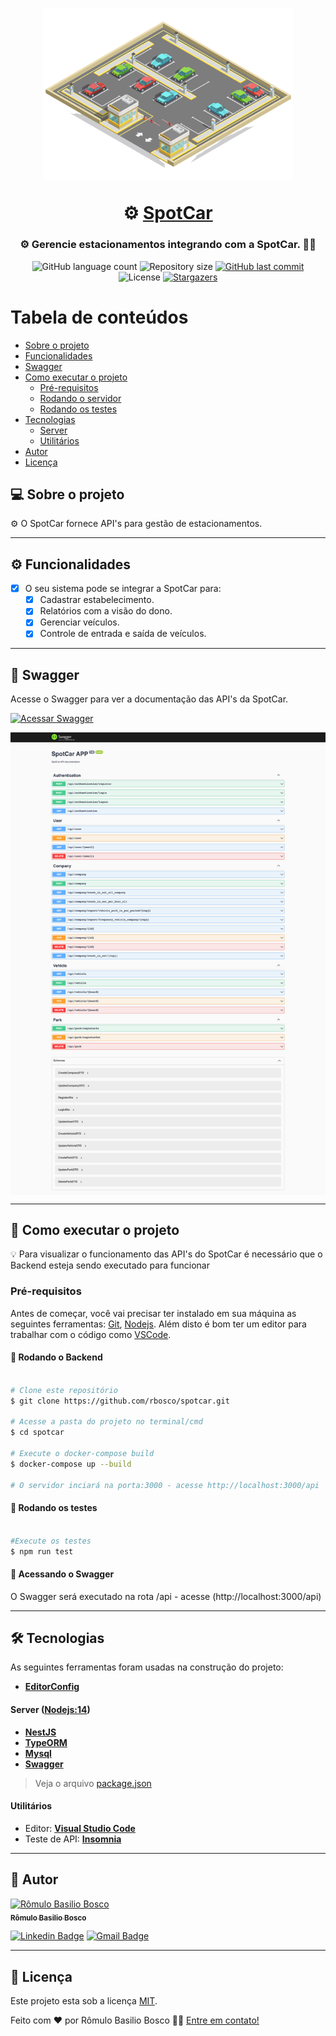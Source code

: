 <h1 align="center">
    <p align="center">
      <img alt="logo" src="./readme/spotcar.png" width="400px">
    </p>
    ⚙️ <a href="#" alt=""> SpotCar </a>
</h1>

<h3 align="center">
    ⚙️ Gerencie estacionamentos integrando com a SpotCar. 👨‍💼
</h3>

<p align="center">
  <img alt="GitHub language count" src="https://img.shields.io/github/languages/count/rbosco/spotcar?color=%2304D361">

  <img alt="Repository size" src="https://img.shields.io/github/repo-size/rbosco/spotcar">
  
  <a href="https://github.com/rbosco/spotcar/commits/master">
    <img alt="GitHub last commit" src="https://img.shields.io/github/last-commit/rbosco/spotcar">
  </a>
    
   <img alt="License" src="https://img.shields.io/badge/license-MIT-brightgreen">
   <a href="https://github.com/rbosco/spotcar/stargazers">
    <img alt="Stargazers" src="https://img.shields.io/github/stars/rbosco/spotcar?style=social">
  </a>
</p>

Tabela de conteúdos
=================

   * [Sobre o projeto](#sobre-o-projeto)
   * [Funcionalidades](#funcionalidades)
   * [Swagger](#swagger)
   * [Como executar o projeto](#como-executar-o-projeto)
     * [Pré-requisitos](#pre-requisitos)
     * [Rodando o servidor](#rodando-o-backend)
     * [Rodando os testes](#rodando-testes)
   * [Tecnologias](#tecnologias)
     * [Server](#tecnologias-server)
     * [Utilitários](#utilitarios)
   * [Autor](#autor)
   * [Licença](#licenca)



## 💻 Sobre o projeto <a name="sobre-o-projeto"></a>

⚙️ O SpotCar fornece API's para gestão de estacionamentos.

---

## ⚙️ Funcionalidades <a name="funcionalidades"></a>

- [x] O seu sistema pode se integrar a SpotCar para:
  - [x] Cadastrar estabelecimento.
  - [x] Relatórios com a visão do dono.
  - [x] Gerenciar veículos.
  - [x] Controle de entrada e saída de veículos.

---

## 🎨 Swagger <a name="Swagger"></a>

Acesse o Swagger para ver a documentação das API's da SpotCar.

<a href="https://www.figma.com/file/8szO6rJwdHlSaF95n2vKgW/GoBarber">
  <img alt="Acessar Swagger" src="https://img.shields.io/badge/Acessar%20API%20-Swagger-%2304D361">
</a>

<p align="center" style="display: flex; align-items: flex-start; justify-content: center;">
  <img alt="Screenshot swagger 1" src="./readme/screen_spotcar.png" width="800px">
</p>

---

## 🚀 Como executar o projeto <a name="como-executar-o-projeto"></a>

💡 Para visualizar o funcionamento das API's do SpotCar é necessário que o Backend esteja sendo executado para funcionar

### Pré-requisitos <a name="pre-requisitos"></a>

Antes de começar, você vai precisar ter instalado em sua máquina as seguintes ferramentas:
[Git](https://git-scm.com), [Nodejs](https://nodejs.org/en/). 
Além disto é bom ter um editor para trabalhar com o código como [VSCode](https://code.visualstudio.com/).

#### 🎲 Rodando o Backend <a name="rodando-o-backend"></a>

```bash

# Clone este repositório
$ git clone https://github.com/rbosco/spotcar.git

# Acesse a pasta do projeto no terminal/cmd
$ cd spotcar

# Execute o docker-compose build
$ docker-compose up --build

# O servidor inciará na porta:3000 - acesse http://localhost:3000/api 

```

#### 🎲 Rodando os testes <a name="rodando-testes"></a>

```bash

#Execute os testes
$ npm run test

```

#### 🎲 Acessando o Swagger <a name="acessando-swagger"></a>

O Swagger será executado na rota /api - acesse (http://localhost:3000/api)

---

## 🛠 Tecnologias <a name="tecnologias"></a>

As seguintes ferramentas foram usadas na construção do projeto:

-   **[EditorConfig](https://editorconfig.org/)**

#### **Server** ([Nodejs:14](https://nodejs.org/en/)) <a name="tecnologias-server"></a>

-   **[NestJS](https://nestjs.com/)**
-   **[TypeORM](https://typeorm.io/)**
-   **[Mysql](https://www.mysql.com/)**
-   **[Swagger](https://laravel.com/)**

> Veja o arquivo  [package.json](https://github.com/rbosco/spotcar/blob/main/package.json)

#### **Utilitários** <a name="utilitarios"></a>

-   Editor:  **[Visual Studio Code](https://code.visualstudio.com/)**
-   Teste de API:  **[Insomnia](https://insomnia.rest/)**

---

## 🦸 Autor <a name="autor"></a>

<a href="https://github.com/rbosco">
 <img src="https://avatars2.githubusercontent.com/u/6660950?s=460&u=ac94c8da0e69db2558f031d01dbca5c60aa19b77&v=4" width="100px" alt="Rômulo Basilio Bosco" />
 <br />
 <sub><b>Rômulo Basilio Bosco</b></sub></a>
 <br />

[![Linkedin Badge](https://img.shields.io/badge/-RomuloBosco-blue?style=flat-square&logo=Linkedin&logoColor=white&link=https://www.linkedin.com/in/romulobbosco/)](https://www.linkedin.com/in/romulobbosco/) 
[![Gmail Badge](https://img.shields.io/badge/-romulo.bbosco@gmail.com-c14438?style=flat-square&logo=Gmail&logoColor=white&link=mailto:romulo.bbosco@gmail.com)](mailto:romulo.bbosco@gmail.com)

---

## 📝 Licença <a name="licenca"></a>

Este projeto esta sob a licença [MIT](./LICENSE).

Feito com ❤️ por Rômulo Basilio Bosco 👋🏽 [Entre em contato!](https://www.linkedin.com/in/romulobbosco/)
